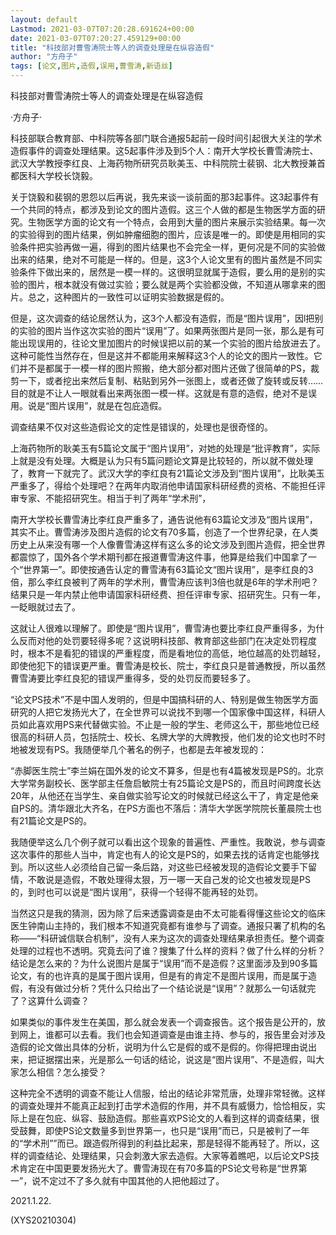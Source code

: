 ```yaml
---
layout: default
Lastmod: 2021-03-07T07:20:28.691624+00:00
date: 2021-03-07T07:20:27.459129+00:00
title: "科技部对曹雪涛院士等人的调查处理是在纵容造假"
author: "方舟子"
tags: [论文,图片,造假,误用,曹雪涛,新语丝]
---
```


科技部对曹雪涛院士等人的调查处理是在纵容造假

·方舟子·

科技部联合教育部、中科院等各部门联合通报5起前一段时间引起很大关注的学术造假事件的调查处理结果。这5起事件涉及到5个人：南开大学校长曹雪涛院士、武汉大学教授李红良、上海药物所研究员耿美玉、中科院院士裴钢、北大教授兼首都医科大学校长饶毅。

关于饶毅和裴钢的恩怨以后再说，我先来谈一谈前面的那3起事件。这3起事件有一个共同的特点，都涉及到论文的图片造假。这三个人做的都是生物医学方面的研究。生物医学方面的论文有一个特点，会用到大量的图片来展示实验结果。每一次的实验得到的图片结果，例如肿瘤细胞的图片，应该是唯一的。即使是用相同的实验条件把实验再做一遍，得到的图片结果也不会完全一样，更何况是不同的实验做出来的结果，绝对不可能是一样的。但是，这3个人论文里有的图片虽然是不同实验条件下做出来的，居然是一模一样的。这很明显就属于造假，要么用的是别的实验的图片，根本就没有做过实验；要么就是两个实验都没做，不知道从哪拿来的图片。总之，这种图片的一致性可以证明实验数据是假的。

但是，这次调查的结论居然认为，这3个人都没有造假，而是“图片误用”，因l把别的实验的图片当作这次实验的图片“误用”了。如果两张图片是同一张，那么是有可能出现误用的，往论文里加图片的时候误把以前的某一个实验的图片给放进去了。这种可能性当然存在，但是这并不都能用来解释这3个人的论文的图片一致性。它们并不是都属于一模一样的图片照搬，绝大部分都对图片还做了很简单的PS，裁剪一下，或者挖出来然后复制、粘贴到另外一张图上，或者还做了旋转或反转……目的就是不让人一眼就看出来两张图一模一样。这就是有意的造假，绝对不是误用。说是“图片误用”，就是在包庇造假。

调查结果不仅对这些造假论文的定性是错误的，处理也是很奇怪的。

上海药物所的耿美玉有5篇论文属于“图片误用”，对她的处理是“批评教育”，实际上就是没有处理。大概是认为只有5篇问题论文算是比较轻的，所以就不做处理了，教育一下就完了。武汉大学的李红良有21篇论文涉及到“图片误用”，比耿美玉严重多了，得给个处理吧？在两年内取消他申请国家科研经费的资格、不能担任评审专家、不能招研究生。相当于判了两年“学术刑”，

南开大学校长曹雪涛比李红良严重多了，通告说他有63篇论文涉及“图片误用”，其实不止。曹雪涛涉及图片造假的论文有70多篇，创造了一个世界纪录，在人类历史上从来没有哪一个人像曹雪涛这样有这么多的论文涉及到图片造假，把全世界都震惊了，国外各个学术期刊都在报道曹雪涛这件事，他算是给我们中国拿了一个“世界第一”。即使按通告认定的曹雪涛有63篇论文“图片误用”，是李红良的3倍，那么李红良被判了两年的学术刑，曹雪涛应该判3倍也就是6年的学术刑吧？结果只是一年内禁止他申请国家科研经费、担任评审专家、招研究生。只有一年，一眨眼就过去了。

这就让人很难以理解了。即使是“图片误用”，曹雪涛也要比李红良严重得多，为什么反而对他的处罚要轻得多呢？这说明科技部、教育部这些部门在决定处罚程度时，根本不是看犯的错误的严重程度，而是看地位的高低，地位越高的处罚越轻，即使他犯下的错误更严重。曹雪涛是校长、院士，李红良只是普通教授，所以虽然曹雪涛要比李红良犯的错误严重得多，受的处罚反而要轻多了。

“论文PS技术”不是中国人发明的，但是中国搞科研的人、特别是做生物医学方面研究的人把它发扬光大了，在全世界可以说找不到哪一个国家像中国这样，科研人员如此喜欢用PS来代替做实验。不止是一般的学生、老师这么干，那些地位已经很高的科研人员，包括院士、校长、名牌大学的大牌教授，他们发的论文也时不时地被发现有PS。我随便举几个著名的例子，也都是去年被发现的：

“赤脚医生院士”李兰娟在国外发的论文不算多，但是也有4篇被发现是PS的。北京大学常务副校长、医学部主任詹启敏院士有25篇论文是PS的，而且时间跨度长达20年，从他还在当学生、亲自做实验写论文的时候就已经这么干了，肯定是他亲自PS的。清华跟北大齐名，在PS方面也不落后：清华大学医学院院长董晨院士也有21篇论文是PS的。

我随便举这么几个例子就可以看出这个现象的普遍性、严重性。我敢说，参与调查这次事件的那些人当中，肯定也有人的论文是PS的，如果去找的话肯定也能够找到。所以这些人必须给自己留一条后路，对这些已经被发现的造假论文要手下留情，不敢说是造假，不敢处理得太狠，万一哪一天自己发的论文也被发现是PS的，到时也可以说是“图片误用”，获得一个轻得不能再轻的处罚。

当然这只是我的猜测，因为除了后来透露调查是由不太可能看得懂这些论文的临床医生钟南山主持的，我们根本不知道究竟都有谁参与了调查。通报只署了机构的名称——“科研诚信联合机制”，没有人来为这次的调查处理结果承担责任。整个调查处理的过程也不透明。究竟去问了谁？搜集了什么样的资料？做了什么样的分析？结论是怎么来的？为什么说图片是属于“误用”而不是造假？这里面涉及到90多篇论文，有的也许真的是属于图片误用，但是有的肯定不是图片误用，而是属于造假，有没有做过分析？凭什么只给出了一个结论说是“误用”？就那么一句话就完了？这算什么调查？

如果类似的事件发生在美国，那么就会发表一个调查报告。这个报告是公开的，放到网上，谁都可以去看。我们也会知道调查是由谁主持、参与的，报告里会对涉及造假的论文做出具体的分析，说明为什么它是假的或不是假的。你得把理由说出来，把证据摆出来，光是那么一句话的结论，说这是“图片误用”、不是造假，叫大家怎么相信？怎么接受？

这种完全不透明的调查不能让人信服，给出的结论非常荒唐，处理非常轻微。这样的调查处理并不能真正起到打击学术造假的作用，并不具有威慑力，恰恰相反，实际上是在包庇、纵容、鼓励造假。那些喜欢PS论文的人看到这样的调查结果，很受鼓舞，即使PS论文数量多到世界第一，也只是“误用”而已，只是被判了一年的“学术刑””而已。跟造假所得到的利益比起来，那是轻得不能再轻了。所以，这样的调查结论、处理结果，只会刺激大家去造假。大家等着瞧吧，以后论文PS技术肯定在中国更要发扬光大了。曹雪涛现在有70多篇的PS论文号称是“世界第一”，说不定过不了多久就有中国其他的人把他超过了。

2021.1.22.

(XYS20210304)


